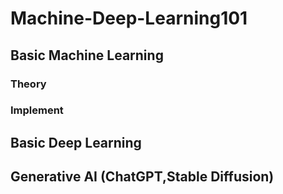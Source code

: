 # Machine-Deep-Learning101

## Basic Machine Learning
### Theory
### Implement

## Basic Deep Learning

## Generative AI (ChatGPT,Stable Diffusion)

